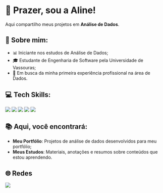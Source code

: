 # 👋 Prazer, sou a Aline!

Aqui compartilho meus projetos em **Análise de Dados**.

## 💬 Sobre mim:

- 📊 Iniciante nos estudos de Análise de Dados;
- 🎓 Estudante de Engenharia de Software pela Universidade de Vassouras;
- 🚀 Em busca da minha primeira experiência profissional na área de Dados.

## 💻 Tech Skills:

<p align="left">
  <img src="https://img.shields.io/badge/-Python-3776AB?style=flat&logo=python&logoColor=white" />
  <img src="https://img.shields.io/badge/-Excel-217346?style=flat&logo=microsoft-excel&logoColor=white" />
  <img src="https://img.shields.io/badge/-SQL-4479A1?style=flat&logo=postgresql&logoColor=white" />
  <img src="https://img.shields.io/badge/-Power%20BI-F2C811?style=flat&logo=power-bi&logoColor=black" />
  <img src="https://img.shields.io/badge/-Estatística-FFD700?style=flat" />
</p>

## 📚 Aqui, você encontrará:

- **Meu Portfólio**: Projetos de análise de dados desenvolvidos para meu portfólio;
- **Meus Estudos**: Materiais, anotações e resumos sobre conteúdos que estou aprendendo.

## 🌐 Redes

<p align="left">
  <a href="https://www.linkedin.com/in/alinebritosimas/"><img src="https://img.shields.io/badge/-LinkedIn-0A66C2?style=flat&logo=linkedin&logoColor=white" /></a>
</p>
